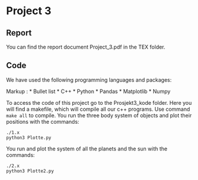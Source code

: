 # Project 3

## Report

You can find the report document Project_3.pdf in the TEX folder.

## Code

We have used the following programming languages and packages: <br />

Markup : * Bullet list
          * C++
          * Python
            * Pandas
            * Matplotlib
            * Numpy

To access the code of this project go to the Prosjekt3_kode folder. Here you will find a makefile, which will compile all our c++ programs. Use command `make all` to compile. You run the three body system of objects and plot their positions with the commands:<br />
```terminal
./1.x
python3 Plotte.py
```

You run and plot the system of all the planets and the sun with the commands: <br />

```terminal
./2.x
python3 Plotte2.py
```
